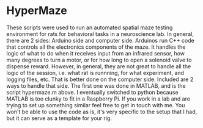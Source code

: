 # HyperMaze
These scripts were used to run an automated spatial maze testing environment for
rats for behavioral tasks in a neuroscience lab. In general, there are 2 sides:
Arduino side and computer side. Arduinos run C++ code that controls all the
electronics components of the maze. It handles the logic of what to do when it
receives input from an infrared sensor, how many degrees to turn a motor, or for
how long to open a solenoid valve to dispense reward. However, in general, they
are not great to handle all the logic of the session, i.e. what rat is runnning,
for what experiment, and logging files, etc. That is better done on the computer
side. Included are 2 ways to handle that side. The first one was done in MATLAB,
and is the script hypermaze.m above. I eventually switched to python because
MATLAB is too clunky to fit in a Raspberry Pi. If you work in a lab and are
trying to set up something similar feel free to get in touch with me. You won't
be able to use the code as is, it's very specific to the setup that I had, but
it can serve as a template for your rig. 
